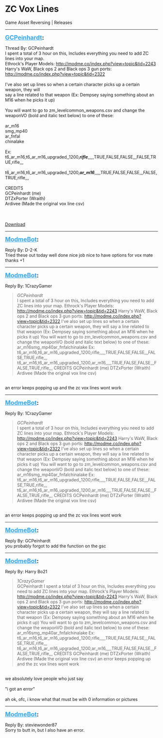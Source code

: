 # ZC Vox Lines
Game Asset Reversing | Releases

---
<strong style="font-size: 1.4em;"><span style="text-decoration: underline;text-decoration-color: #34a7f9;"><span style="color:#34a7f9;">GCPeinhardt</span></span>:</strong>

<p>Thread By: GCPeinhardt<br />I spent a total of 3 hour on this, Includes everything you need to add ZC lines into your map.<br />Ethrock&#39;s Player Models: <a href="http://modme.co/index.php?view=topic&tid=2243">http://modme.co/index.php?view=topic&amp;tid=2243</a><br />Harry&#39;s WaW, Black ops 2 and Black ops 3 gun ports: <a href="http://modme.co/index.php?view=topic&tid=2322">http://modme.co/index.php?view=topic&amp;tid=2322</a><br /> <br />I&#39;ve also set up lines so when a certain character picks up a certain weapon, they will<br />say a line related to that weapon (Ex: Dempsey saying something about an M16 when he picks it up)<br /> <br />You will want to go to zm_levelcommon_weapons.csv and change the weaponVO (bold and italic text below) to one of these:<br /> <br />ar_m16<br />smg_mp40<br />ar_fnfal<br />chinalake<br /> <br />Ex: t6_ar_m16,t6_ar_m16_upgraded,,1200,<em><strong>rifle</strong></em>,,,,,TRUE,FALSE,FALSE,,,FALSE,TRUE,rifle,,,<br /> <br />t6_ar_m16,t6_ar_m16_upgraded,,1200,<em><strong>ar_m16</strong></em>,,,,,TRUE,FALSE,FALSE,,,FALSE,TRUE,rifle,,,<br /> <br />CREDITS<br />GCPeinhardt (me)<br />DTZxPorter (Wraith)<br />Ardivee (Made the original vox line csv)<br /> <br /> <br /> <br /><a href="https://mega.nz/#!vRUhhKzJ!Tkj16GWterF2rF65E6VxhEwK4kEW3nEXj16ECuxYf8k">Download</a></p>

---
<strong style="font-size: 1.4em;"><span style="text-decoration: underline;text-decoration-color: #34a7f9;"><span style="color:#34a7f9;">ModmeBot</span></span>:</strong>

<p>Reply By: D-2-K<br />Tried these out today well done nice job nice to have options for vox mate thanks +1</p>

---
<strong style="font-size: 1.4em;"><span style="text-decoration: underline;text-decoration-color: #34a7f9;"><span style="color:#34a7f9;">ModmeBot</span></span>:</strong>

<p>Reply By: 1CrazyGamer<br /><blockquote><em>GCPeinhardt</em><br />I spent a total of 3 hour on this, Includes everything you need to add ZC lines into your map. Ethrock&#39;s Player Models: <a href="http://modme.co/index.php?view=topic&tid=2243">http://modme.co/index.php?view=topic&amp;tid=2243</a> Harry&#39;s WaW, Black ops 2 and Black ops 3 gun ports: <a href="http://modme.co/index.php?view=topic&tid=2322">http://modme.co/index.php?view=topic&amp;tid=2322</a>   I&#39;ve also set up lines so when a certain character picks up a certain weapon, they will say a line related to that weapon (Ex: Dempsey saying something about an M16 when he picks it up)   You will want to go to zm_levelcommon_weapons.csv and change the weaponVO (bold and italic text below) to one of these:   ar_m16smg_mp40ar_fnfalchinalake   Ex: t6_ar_m16,t6_ar_m16_upgraded,,1200,rifle,,,,,TRUE,FALSE,FALSE,,,FALSE,TRUE,rifle,,,   t6_ar_m16,t6_ar_m16_upgraded,,1200,ar_m16,,,,,TRUE,FALSE,FALSE,,,FALSE,TRUE,rifle,,,   CREDITS GCPeinhardt (me) DTZxPorter (Wraith) Ardivee (Made the original vox line csv)        </blockquote><br /> an error keeps popping up and the zc vox lines wont work</p>

---
<strong style="font-size: 1.4em;"><span style="text-decoration: underline;text-decoration-color: #34a7f9;"><span style="color:#34a7f9;">ModmeBot</span></span>:</strong>

<p>Reply By: 1CrazyGamer<br /><blockquote><em>GCPeinhardt</em><br />I spent a total of 3 hour on this, Includes everything you need to add ZC lines into your map. Ethrock&#39;s Player Models: <a href="http://modme.co/index.php?view=topic&tid=2243">http://modme.co/index.php?view=topic&amp;tid=2243</a> Harry&#39;s WaW, Black ops 2 and Black ops 3 gun ports: <a href="http://modme.co/index.php?view=topic&tid=2322">http://modme.co/index.php?view=topic&amp;tid=2322</a>   I&#39;ve also set up lines so when a certain character picks up a certain weapon, they will say a line related to that weapon (Ex: Dempsey saying something about an M16 when he picks it up)   You will want to go to zm_levelcommon_weapons.csv and change the weaponVO (bold and italic text below) to one of these:   ar_m16smg_mp40ar_fnfalchinalake   Ex: t6_ar_m16,t6_ar_m16_upgraded,,1200,rifle,,,,,TRUE,FALSE,FALSE,,,FALSE,TRUE,rifle,,,   t6_ar_m16,t6_ar_m16_upgraded,,1200,ar_m16,,,,,TRUE,FALSE,FALSE,,,FALSE,TRUE,rifle,,,   CREDITS GCPeinhardt (me) DTZxPorter (Wraith) Ardivee (Made the original vox line csv)        </blockquote><br /> an error keeps popping up and the zc vox lines wont work</p>

---
<strong style="font-size: 1.4em;"><span style="text-decoration: underline;text-decoration-color: #34a7f9;"><span style="color:#34a7f9;">ModmeBot</span></span>:</strong>

<p>Reply By: GCPeinhardt<br />you probably forgot to add the function on the gsc</p>

---
<strong style="font-size: 1.4em;"><span style="text-decoration: underline;text-decoration-color: #34a7f9;"><span style="color:#34a7f9;">ModmeBot</span></span>:</strong>

<p>Reply By: Harry Bo21<br /><blockquote><em>1CrazyGamer</em><br />GCPeinhardt I spent a total of 3 hour on this, Includes everything you need to add ZC lines into your map. Ethrock&#39;s Player Models: <a href="http://modme.co/index.php?view=topic&tid=2243">http://modme.co/index.php?view=topic&amp;tid=2243</a> Harry&#39;s WaW, Black ops 2 and Black ops 3 gun ports: <a href="http://modme.co/index.php?view=topic&tid=2322">http://modme.co/index.php?view=topic&amp;tid=2322</a>   I&#39;ve also set up lines so when a certain character picks up a certain weapon, they will say a line related to that weapon (Ex: Dempsey saying something about an M16 when he picks it up)   You will want to go to zm_levelcommon_weapons.csv and change the weaponVO (bold and italic text below) to one of these:   ar_m16smg_mp40ar_fnfalchinalake   Ex: t6_ar_m16,t6_ar_m16_upgraded,,1200,rifle,,,,,TRUE,FALSE,FALSE,,,FALSE,TRUE,rifle,,,   t6_ar_m16,t6_ar_m16_upgraded,,1200,ar_m16,,,,,TRUE,FALSE,FALSE,,,FALSE,TRUE,rifle,,,   CREDITS GCPeinhardt (me) DTZxPorter (Wraith) Ardivee (Made the original vox line csv)          an error keeps popping up and the zc vox lines wont work</blockquote><br /> we absolutely love people who just say<br /><br />&quot;i got an error&quot;<br /> <br />ah ok, ofc, i know what that must be with 0 information or pictures</p>

---
<strong style="font-size: 1.4em;"><span style="text-decoration: underline;text-decoration-color: #34a7f9;"><span style="color:#34a7f9;">ModmeBot</span></span>:</strong>

<p>Reply By: steviewonder87<br />Sorry to butt in, but I also have an error.</p>

